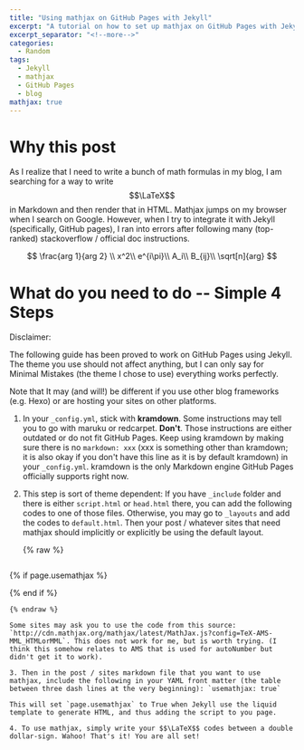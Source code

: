 ```yaml
---
title: "Using mathjax on GitHub Pages with Jekyll"
excerpt: "A tutorial on how to set up mathjax on GitHub Pages with Jekyll"
excerpt_separator: "<!--more-->"
categories:
  - Random
tags:
  - Jekyll
  - mathjax
  - GitHub Pages
  - blog
mathjax: true
---
```

# Why this post

As I realize that I need to write a bunch of math formulas in my blog, I am searching for a way to write $$\LaTeX$$ in Markdown and then render that in HTML. Mathjax jumps on my browser when I search on Google. However, when I try to integrate it with Jekyll (specifically, GitHub pages), I ran into errors after following many (top-ranked) stackoverflow / official doc instructions.

$$
\frac{arg 1}{arg 2} \\
x^2\\
e^{i\pi}\\
A_i\\
B_{ij}\\
\sqrt[n]{arg}	
$$

# What do you need to do -- Simple 4 Steps

Disclaimer:

The following guide has been proved to work on GitHub Pages using Jekyll. The theme you use should not affect anything, but I can only say for Minimal Mistakes (the theme I chose to use) everything works perfectly.

Note that It may (and will!) be different if you use other blog frameworks (e.g. Hexo) or are hosting your sites on other platforms.

1. In your `_config.yml`, stick with **kramdown**. Some instructions may tell you to go with maruku or redcarpet. **Don't**. Those instructions are either outdated or do not fit GitHub Pages. Keep using kramdown by making sure there is no `markdown: xxx` (xxx is something other than kramdown; it is also okay if you don't have this line as it is by default kramdown) in your `_config.yml`. kramdown is the only Markdown engine GitHub Pages officially supports right now.

2. This step is sort of theme dependent: If you have `_include` folder and there is either `script.html` or `head.html` there, you can add the following codes to one of those files. Otherwise, you may go to `_layouts` and add the codes to `default.html`. Then your post / whatever sites that need mathjax should implicitly or explicitly be using the default layout.

   {% raw %}
   ~~~ html
{% if page.usemathjax %}
<script type="text/javascript" async
 src="https://cdn.mathjax.org/mathjax/latest/MathJax.js?config=TeX-MML-AM_CHTML">
  </script>
{% end if %}
   ~~~
   {% endraw %}

   Some sites may ask you to use the code from this source: `http://cdn.mathjax.org/mathjax/latest/MathJax.js?config=TeX-AMS-MML_HTMLorMML`. This does not work for me, but is worth trying. (I think this somehow relates to AMS that is used for autoNumber but didn't get it to work).

3. Then in the post / sites markdown file that you want to use mathjax, include the following in your YAML front matter (the table between three dash lines at the very beginning): `usemathjax: true`

   This will set `page.usemathjax` to True when Jekyll use the liquid template to generate HTML, and thus adding the script to you page.

4. To use mathjax, simply write your $$\LaTeX$$ codes between a double dollar-sign. Wahoo! That's it! You are all set!
